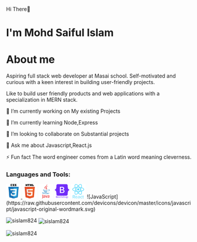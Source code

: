 <p>Hi There👋</p>
<h1>I'm Mohd Saiful Islam</h1>
<h1>About me</h1>
Aspiring full stack web developer at Masai school. Self-motivated and curious with a keen interest in building user-friendly projects.

Like to build user friendly products and web applications with a specialization in MERN stack.

🔭 I’m currently working on My existing Projects

🌱 I’m currently learning Node,Express

👯 I’m looking to collaborate on Substantial projects

💬 Ask me about Javascript,React.js

⚡ Fun fact The word engineer comes from a Latin word meaning cleverness.


<h3 align="left">Languages and Tools:</h3>
<p align="left"> <a href="https://getbootstrap.com" target="_blank" rel="noreferrer"> 
<img  src="https://raw.githubusercontent.com/devicons/devicon/master/icons/css3/css3-original-wordmark.svg" alt="css3" width="40" height="40"/> </a> 
<img src="https://raw.githubusercontent.com/devicons/devicon/master/icons/html5/html5-original-wordmark.svg" alt="html5" width="40" height="40"/> </a> 
<img src="https://raw.githubusercontent.com/devicons/devicon/master/icons/java/java-original-wordmark.svg" alt="java" width="40" height="40"/> </a>
<img src="https://raw.githubusercontent.com/devicons/devicon/master/icons/bootstrap/bootstrap-plain-wordmark.svg" alt="bootstrap" width="40" height="40"/> </a>

<img src="https://raw.githubusercontent.com/devicons/devicon/master/icons/react/react-original-wordmark.svg" alt="React CSS" width="40" height="40">
![JavaScript](https://raw.githubusercontent.com/devicons/devicon/master/icons/javascript/javascript-original-wordmark.svg)


<p><img align="left" src="https://github-readme-stats.vercel.app/api/top-langs?username=sislam824&show_icons=true&locale=en&layout=compact" alt="sislam824" /></p>

<p>&nbsp;<img align="center" src="https://github-readme-stats.vercel.app/api?username=sislam824&show_icons=true&locale=en" alt="sislam824" /></p>

<p><img align="center" src="https://github-readme-streak-stats.herokuapp.com/?user=sislam824&" alt="sislam824" /></p>



